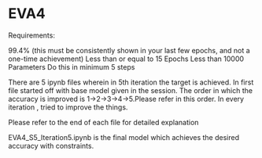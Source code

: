 # EVA4

Requirements:

99.4% (this must be consistently shown in your last few epochs, and not a one-time achievement)
Less than or equal to 15 Epochs
Less than 10000 Parameters
Do this in minimum 5 steps


There are 5 ipynb files wherein in 5th iteration the target is achieved.
In first file started off with base model given in the session.
The order in which the accuracy is improved is 1->2->3->4->5.Please refer in this order.
In every iteration , tried to improve the things.

Please refer to the end of each file for detailed explanation

EVA4_S5_Iteration5.ipynb is the final model which achieves the desired accuracy with constraints.
